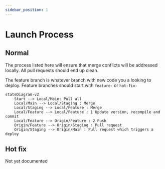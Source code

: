 ```yaml
---
sidebar_position: 1
---
```

# Launch Process

## Normal
The process listed here will ensure that merge conflicts will be addressed locally. All pull requests should end up clean.

The feature branch is whatever branch with new code you a looking to deploy. Feature branches should start with `feature-` or `hot-fix-`
```mermaid
stateDiagram-v2
    Start --> Local/Main: Pull all
    Local/Main --> Local/Staging : Merge
    Local/Staging --> Local/Feature : Merge
    Local/Feature --> Local/Feature : 1 Update version, recompile and commit
    Local/Feature --> Origin/Feature : 2 Push
    Origin/Feature --> Origin/Staging : Pull request
    Origin/Staging --> Origin/Main : Pull request which triggers a deploy
```

## Hot fix
Not yet documented